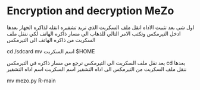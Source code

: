 # Encryption and decryption MeZo

اول شي بعد تثبيت الاداه انقل ملف السكربت الذي تريد تشفيره انقله لذاكره الجهاز 
بعدها ادخل التيرمكس وتكتب الامر التالي للذهاب الى مسار ذاكره الهاتف لكي ننقل ملف السكربت من ذاكره الهاتف الى التيرمكس  

cd /sdcard mv اسم السكربت $HOME

بعد نقل ملف السكربت الى التيرمكس نرجع من مسار ذاكره في التيرمكس 
cd
بعدها ننقل ملف السكربت من التيرمكس الى اداه التشفير 
اسم السكربت اسم اداه التشفير
 

mv mezo.py R-main
